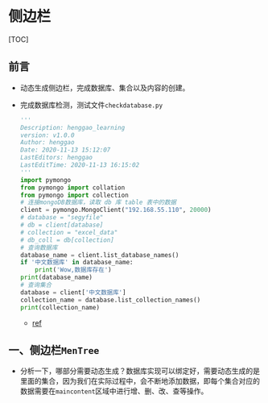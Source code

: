 # 侧边栏

[TOC]

## 前言

- 动态生成侧边栏，完成数据库、集合以及内容的创建。

- 完成数据库检测，测试文件`checkdatabase.py`

  ```python
  '''
  Description: henggao_learning
  version: v1.0.0
  Author: henggao
  Date: 2020-11-13 15:12:07
  LastEditors: henggao
  LastEditTime: 2020-11-13 16:15:02
  '''
  import pymongo
  from pymongo import collation
  from pymongo import collection
  # 连接mongoDB数据库，读取 db 库 table 表中的数据
  client = pymongo.MongoClient("192.168.55.110", 20000)
  # database = "segyfile"
  # db = client[database]
  # collection = "excel_data"
  # db_coll = db[collection]
  # 查询数据库
  database_name = client.list_database_names()
  if '中文数据库' in database_name:
      print('Wow,数据库存在')
  print(database_name) 
  # 查询集合
  database = client['中文数据库']
  collection_name = database.list_collection_names()
  print(collection_name)
  ```

  - [ref](https://www.runoob.com/python3/python-mongodb.html)



## 一、侧边栏`MenTree`

- 分析一下，哪部分需要动态生成？数据库实现可以绑定好，需要动态生成的是里面的集合，因为我们在实际过程中，会不断地添加数据，即每个集合对应的数据需要在`maincontent`区域中进行增、删、改、查等操作。

